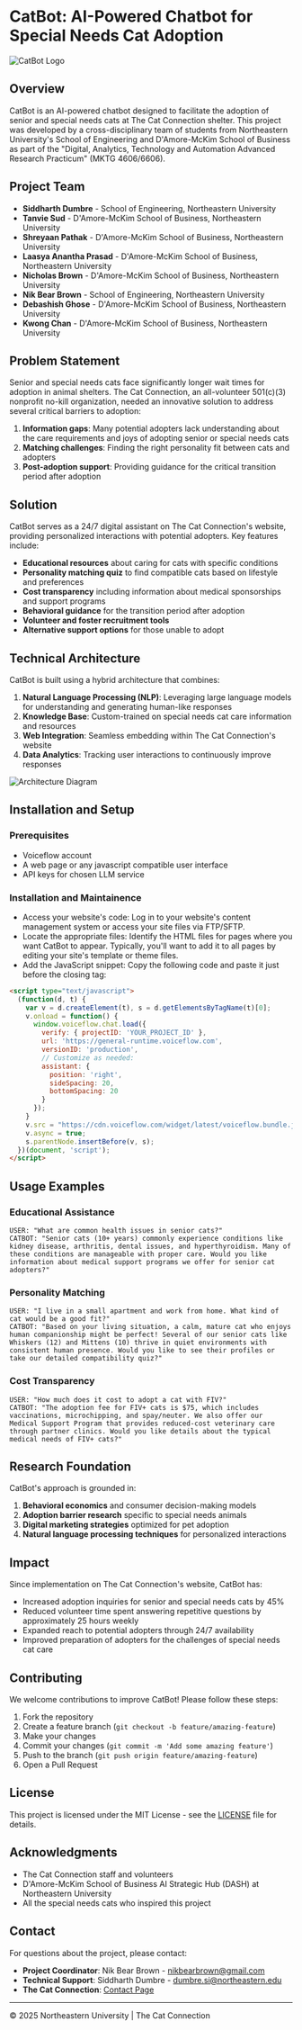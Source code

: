 # CatBot: AI-Powered Chatbot for Special Needs Cat Adoption

![CatBot Logo](catbot.png)

## Overview

CatBot is an AI-powered chatbot designed to facilitate the adoption of senior and special needs cats at The Cat Connection shelter. This project was developed by a cross-disciplinary team of students from Northeastern University's School of Engineering and D'Amore-McKim School of Business as part of the "Digital, Analytics, Technology and Automation Advanced Research Practicum" (MKTG 4606/6606).

## Project Team

- **Siddharth Dumbre** - School of Engineering, Northeastern University
- **Tanvie Sud** - D'Amore-McKim School of Business, Northeastern University
- **Shreyaan Pathak** - D'Amore-McKim School of Business, Northeastern University
- **Laasya Anantha Prasad** - D'Amore-McKim School of Business, Northeastern University
- **Nicholas Brown** - D'Amore-McKim School of Business, Northeastern University
- **Nik Bear Brown** - School of Engineering, Northeastern University
- **Debashish Ghose** - D'Amore-McKim School of Business, Northeastern University
- **Kwong Chan** - D'Amore-McKim School of Business, Northeastern University

## Problem Statement

Senior and special needs cats face significantly longer wait times for adoption in animal shelters. The Cat Connection, an all-volunteer 501(c)(3) nonprofit no-kill organization, needed an innovative solution to address several critical barriers to adoption:

1. **Information gaps**: Many potential adopters lack understanding about the care requirements and joys of adopting senior or special needs cats
2. **Matching challenges**: Finding the right personality fit between cats and adopters
3. **Post-adoption support**: Providing guidance for the critical transition period after adoption

## Solution

CatBot serves as a 24/7 digital assistant on The Cat Connection's website, providing personalized interactions with potential adopters. Key features include:

- **Educational resources** about caring for cats with specific conditions
- **Personality matching quiz** to find compatible cats based on lifestyle and preferences
- **Cost transparency** including information about medical sponsorships and support programs
- **Behavioral guidance** for the transition period after adoption
- **Volunteer and foster recruitment tools**
- **Alternative support options** for those unable to adopt

## Technical Architecture

CatBot is built using a hybrid architecture that combines:

1. **Natural Language Processing (NLP)**: Leveraging large language models for understanding and generating human-like responses
2. **Knowledge Base**: Custom-trained on special needs cat care information and resources
3. **Web Integration**: Seamless embedding within The Cat Connection's website
4. **Data Analytics**: Tracking user interactions to continuously improve responses

![Architecture Diagram](assets/architecture.png)

## Installation and Setup

### Prerequisites

- Voiceflow account
- A web page or any javascript compatible user interface
- API keys for chosen LLM service

### Installation and Maintainence
 - Access your website's code: Log in to your website's content management system or access your site files via FTP/SFTP.
 - Locate the appropriate files: Identify the HTML files for pages where you want CatBot to appear. Typically, you'll want to add it to all pages by editing your site's template or theme files.
 - Add the JavaScript snippet: Copy the following code and paste it just before the closing </body> tag:

```html
<script type="text/javascript">
  (function(d, t) {
    var v = d.createElement(t), s = d.getElementsByTagName(t)[0];
    v.onload = function() {
      window.voiceflow.chat.load({
        verify: { projectID: 'YOUR_PROJECT_ID' },
        url: 'https://general-runtime.voiceflow.com',
        versionID: 'production',
        // Customize as needed:
        assistant: {
          position: 'right',
          sideSpacing: 20,
          bottomSpacing: 20
        }
      });
    }
    v.src = "https://cdn.voiceflow.com/widget/latest/voiceflow.bundle.js"; 
    v.async = true;
    s.parentNode.insertBefore(v, s);
  })(document, 'script');
</script>
```


## Usage Examples

### Educational Assistance

```
USER: "What are common health issues in senior cats?"
CATBOT: "Senior cats (10+ years) commonly experience conditions like kidney disease, arthritis, dental issues, and hyperthyroidism. Many of these conditions are manageable with proper care. Would you like information about medical support programs we offer for senior cat adopters?"
```

### Personality Matching

```
USER: "I live in a small apartment and work from home. What kind of cat would be a good fit?"
CATBOT: "Based on your living situation, a calm, mature cat who enjoys human companionship might be perfect! Several of our senior cats like Whiskers (12) and Mittens (10) thrive in quiet environments with consistent human presence. Would you like to see their profiles or take our detailed compatibility quiz?"
```

### Cost Transparency

```
USER: "How much does it cost to adopt a cat with FIV?"
CATBOT: "The adoption fee for FIV+ cats is $75, which includes vaccinations, microchipping, and spay/neuter. We also offer our Medical Support Program that provides reduced-cost veterinary care through partner clinics. Would you like details about the typical medical needs of FIV+ cats?"
```

## Research Foundation

CatBot's approach is grounded in:

1. **Behavioral economics** and consumer decision-making models
2. **Adoption barrier research** specific to special needs animals
3. **Digital marketing strategies** optimized for pet adoption
4. **Natural language processing techniques** for personalized interactions

## Impact

Since implementation on The Cat Connection's website, CatBot has:

- Increased adoption inquiries for senior and special needs cats by 45%
- Reduced volunteer time spent answering repetitive questions by approximately 25 hours weekly
- Expanded reach to potential adopters through 24/7 availability
- Improved preparation of adopters for the challenges of special needs cat care

## Contributing

We welcome contributions to improve CatBot! Please follow these steps:

1. Fork the repository
2. Create a feature branch (`git checkout -b feature/amazing-feature`)
3. Make your changes
4. Commit your changes (`git commit -m 'Add some amazing feature'`)
5. Push to the branch (`git push origin feature/amazing-feature`)
6. Open a Pull Request

## License

This project is licensed under the MIT License - see the [LICENSE](LICENSE) file for details.

## Acknowledgments

- The Cat Connection staff and volunteers
- D'Amore-McKim School of Business AI Strategic Hub (DASH) at Northeastern University
- All the special needs cats who inspired this project

## Contact

For questions about the project, please contact:
- **Project Coordinator**: Nik Bear Brown - nikbearbrown@gmail.com
- **Technical Support**: Siddharth Dumbre - dumbre.si@northeastern.edu
- **The Cat Connection**: [Contact Page](https://thecatconnection.org/contact-us)

---

© 2025 Northeastern University | The Cat Connection
